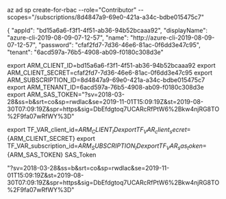 az ad sp create-for-rbac --role="Contributor" --scopes="/subscriptions/8d4847a9-69e0-421a-a34c-bdbe015475c7"

{
  "appId": "bd15a6a6-f3f1-4f51-ab36-94b52bcaaa92",
  "displayName": "azure-cli-2019-08-09-07-12-57",
  "name": "http://azure-cli-2019-08-09-07-12-57",
  "password": "cfaf2fd7-7d36-46e6-81ac-0f6dd3e47c95",
  "tenant": "6acd597a-76b5-4908-ab09-f0180c308d3e"


export ARM_CLIENT_ID=bd15a6a6-f3f1-4f51-ab36-94b52bcaaa92
export ARM_CLIENT_SECRET=cfaf2fd7-7d36-46e6-81ac-0f6dd3e47c95
export ARM_SUBSCRIPTION_ID=8d4847a9-69e0-421a-a34c-bdbe015475c7
export ARM_TENANT_ID=6acd597a-76b5-4908-ab09-f0180c308d3e
export ARM_SAS_TOKEN="?sv=2018-03-28&ss=b&srt=co&sp=rwdlac&se=2019-11-01T15:09:19Z&st=2019-08-30T07:09:19Z&spr=https&sig=DbEfdgtoq7UCARcRfPtW6%2Bkw4njRG8TO%2F9fa07wRfWY%3D"


export TF_VAR_client_id=${ARM_CLIENT_ID}
export TF_VAR_client_secret=${ARM_CLIENT_SECRET}
export TF_VAR_subscription_id=${ARM_SUBSCRIPTION_ID}
export TF_VAR_sas_token=${ARM_SAS_TOKEN}
SAS_Token

"?sv=2018-03-28&ss=b&srt=co&sp=rwdlac&se=2019-11-01T15:09:19Z&st=2019-08-30T07:09:19Z&spr=https&sig=DbEfdgtoq7UCARcRfPtW6%2Bkw4njRG8TO%2F9fa07wRfWY%3D"